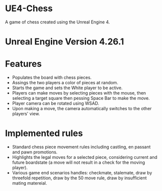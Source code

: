 # UE4-Chess
A game of chess created using the Unreal Engine 4.

# Unreal Engine Version 4.26.1

# Features
- Populates the board with chess pieces.
- Assings the two players a color of pieces at random.
- Starts the game and sets the White player to be active.
- Players can make moves by selecting pieces with the mouse, then selecting a target square then pessing Space Bar to make the move.
- Player camera can be rotated using WSAD.
- Upon making a move, the camera automatically switches to the other players' view.

# Implemented rules
- Standard chess piece movement rules including castling, en passant and pawn promotions.
- Highlights the legal moves for a selected piece, considering current and future boardstate (a move will not result in a check for the moving player).
- Various game end scenarios handles: checkmate, stalemate, draw by threefold repetition, draw by the 50 move rule, draw by insufficient mating matereial.
